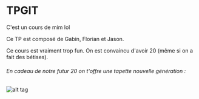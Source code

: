 # TPGIT
C'est un cours de mim lol











Ce TP est composé de Gabin, Florian et Jason.

Ce cours est vraiment trop fun. On est convaincu d'avoir 20 (même si on a fait des bétises).

###### En cadeau de notre futur 20 on t'offre une tapette nouvelle génération : 


![alt tag](
https://2.bp.blogspot.com/-SmtHj1-y1pw/U6F25C6-gMI/AAAAAAAAC1Q/jVxPM6gGbbU/s1600/nains-2.gif)
